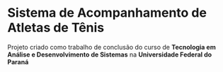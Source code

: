 # Sistema de Acompanhamento de Atletas de Tênis
Projeto criado como trabalho de conclusão do curso de **Tecnologia em Análise e Desenvolvimento de Sistemas** na
**Universidade Federal do Paraná**
